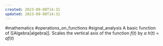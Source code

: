 ```yaml
---
created: 2023-09-08T14:31
updated: 2023-09-08T14:31
---
```

#mathematics #operations_on_functions #signal_analysis 
A basic function of [[Algebra|algebra]].
Scales the vertical axis of the function $f(t)$ by $a$
$h(t)$ = $af(t)$
